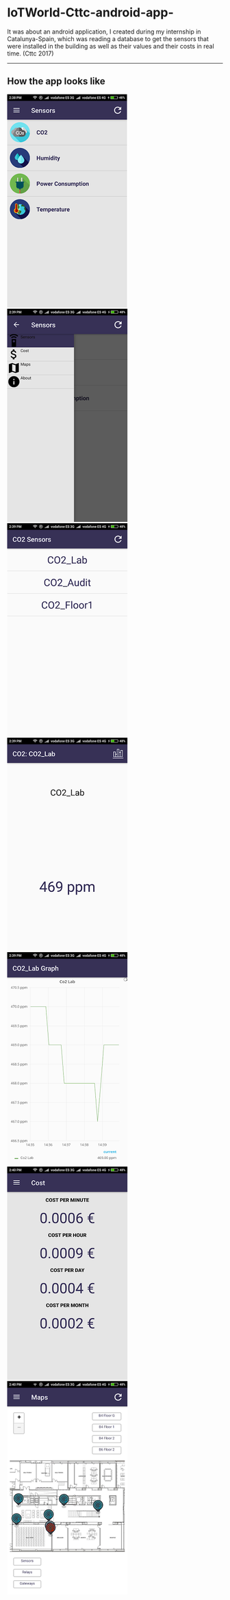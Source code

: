 # IoTWorld-Cttc-android-app-
It was about an android application, I created during my internship in Catalunya-Spain, which was reading a database to get the sensors that were installed in the building
as well as their values and their costs in real time. (Cttc 2017)

------------------------------------------------------------------

## How the app looks like
![alt-text-1](https://github.com/george50450/IoTWorld-Cttc-android-app-/blob/main/Images/1.png) ![alt-text-2](https://github.com/george50450/IoTWorld-Cttc-android-app-/blob/main/Images/2.png) ![alt-text-3](https://github.com/george50450/IoTWorld-Cttc-android-app-/blob/main/Images/3.png) ![alt-text-4](https://github.com/george50450/IoTWorld-Cttc-android-app-/blob/main/Images/4.png) ![alt-text-5](https://github.com/george50450/IoTWorld-Cttc-android-app-/blob/main/Images/5.png) ![alt-text-6](https://github.com/george50450/IoTWorld-Cttc-android-app-/blob/main/Images/6.png) ![alt-text-7](https://github.com/george50450/IoTWorld-Cttc-android-app-/blob/main/Images/7.png)
